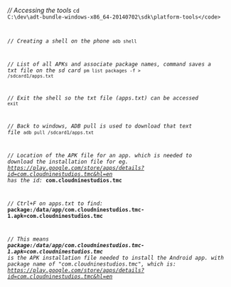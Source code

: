 *// Accessing the tools*
<code>cd C:\dev\adt-bundle-windows-x86_64-20140702\sdk\platform-tools\</code>


*// Creating a shell on the phone*
<code>adb shell</code>


*// List of all APKs and associate package names, command saves a txt file on the sd card*
<code>pm list packages -f > /sdcard1/apps.txt</code>


*// Exit the shell so the txt file (apps.txt) can be accessed*
<code>exit</code>


*// Back to windows, ADB pull is used to download that text file*
<code>adb pull /sdcard1/apps.txt</code>


*// Location of the APK file for an app. which is needed to download the installation file for eg. https://play.google.com/store/apps/details?id=com.cloudninestudios.tmc&hl=en has the id:* __com.cloudninestudios.tmc__ 


*// Ctrl+F on apps.txt to find:* __package:/data/app/com.cloudninestudios.tmc-1.apk=com.cloudninestudios.tmc__


*// This means __package:/data/app/com.cloudninestudios.tmc-1.apk=com.cloudninestudios.tmc__ is the APK installation file needed to install the Android app. with package name of "com.cloudninestudios.tmc", which is:
https://play.google.com/store/apps/details?id=com.cloudninestudios.tmc&hl=en*
